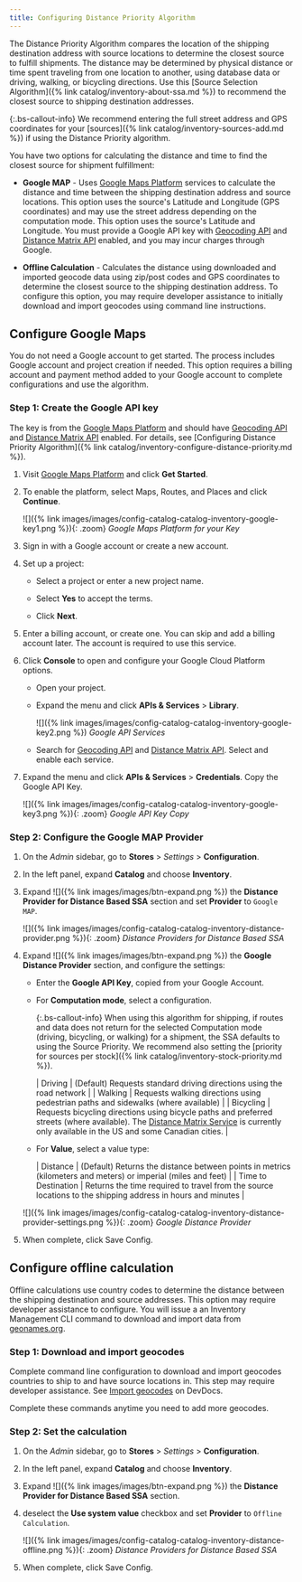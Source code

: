 ```yaml
---
title: Configuring Distance Priority Algorithm
---
```


The Distance Priority Algorithm compares the location of the shipping destination address with source locations to determine the closest source to fulfill shipments. The distance may be determined by physical distance or time spent traveling from one location to another, using database data or driving, walking, or bicycling directions. Use this [Source Selection Algorithm]({% link catalog/inventory-about-ssa.md %}) to recommend the closest source to shipping destination addresses.

{:.bs-callout-info}
We recommend entering the full street address and GPS coordinates for your [sources]({% link catalog/inventory-sources-add.md %}) if using the Distance Priority algorithm.

You have two options for calculating the distance and time to find the closest source for shipment fulfillment:

- **Google MAP** - Uses [Google Maps Platform][1] services to calculate the distance and time between the shipping destination address and source locations. This option uses the source's Latitude and Longitude (GPS coordinates) and may use the street address depending on the computation mode. This option uses the source's Latitude and Longitude. You must provide a Google API key with [Geocoding API][2] and [Distance Matrix API][3] enabled, and you may incur charges through Google.

- **Offline Calculation** - Calculates the distance using downloaded and imported geocode data using zip/post codes and GPS coordinates to determine the closest source to the shipping destination address. To configure this option, you may require developer assistance to initially download and import geocodes using command line instructions.

## Configure Google Maps

You do not need a Google account to get started. The process includes Google account and project creation if needed. This option requires a billing account and payment method added to your Google account to complete configurations and use the algorithm.

### Step 1: Create the Google API key

The key is from the [Google Maps Platform][1] and should have [Geocoding API][2] and [Distance Matrix API][3] enabled. For details, see [Configuring Distance Priority Algorithm]({% link catalog/inventory-configure-distance-priority.md %}).

1. Visit [Google Maps Platform][1] and click **Get Started**.

1. To enable the platform, select Maps, Routes, and Places and click **Continue**.

    ![]({% link images/images/config-catalog-catalog-inventory-google-key1.png %}){: .zoom}
    _Google Maps Platform for your Key_

1. Sign in with a Google account or create a new account.

1. Set up a project:

    - Select a project or enter a new project name.

    - Select **Yes** to accept the terms.

    - Click **Next**.

1. Enter a billing account, or create one. You can skip and add a billing account later. The account is required to use this service.

1. Click **Console** to open and configure your Google Cloud Platform options.

    - Open your project.

    - Expand the menu and click **APIs & Services** > **Library**.

        ![]({% link images/images/config-catalog-catalog-inventory-google-key2.png %})
        _Google API Services_

    - Search for [Geocoding API][2] and [Distance Matrix API][3]. Select and enable each service.

1. Expand the menu and click **APIs & Services** > **Credentials**. Copy the Google API Key.

    ![]({% link images/images/config-catalog-catalog-inventory-google-key3.png %}){: .zoom}
    _Google API Key Copy_

### Step 2: Configure the Google MAP Provider

1. On the _Admin_ sidebar, go to **Stores** > _Settings_ > **Configuration**.

1. In the left panel, expand **Catalog** and choose **Inventory**.

1. Expand ![]({% link images/images/btn-expand.png %}) the **Distance Provider for Distance Based SSA** section and set **Provider** to `Google MAP`.

    ![]({% link images/images/config-catalog-catalog-inventory-distance-provider.png %}){: .zoom}
    _Distance Providers for Distance Based SSA_

1. Expand ![]({% link images/images/btn-expand.png %}) the **Google Distance Provider** section, and configure the settings:

    - Enter the **Google API Key**, copied from your Google Account.

    - For **Computation mode**, select a configuration.

      {:.bs-callout-info}
      When using this algorithm for shipping, if routes and data does not return for the selected Computation mode (driving, bicycling, or walking) for a shipment, the SSA defaults to using the Source Priority. We recommend also setting the [priority for sources per stock]({% link catalog/inventory-stock-priority.md %}).

      | Driving | (Default) Requests standard driving directions using the road network |
      | Walking | Requests walking directions using pedestrian paths and sidewalks (where available) |
      | Bicycling | Requests bicycling directions using bicycle paths and preferred streets (where available). The [Distance Matrix Service][4] is currently only available in the US and some Canadian cities. |

    - For **Value**, select a value type:

      | Distance | (Default) Returns the distance between points in metrics (kilometers and meters) or imperial (miles and feet) |
      | Time to Destination | Returns the time required to travel from the source locations to the shipping address in hours and minutes |

    ![]({% link images/images/config-catalog-catalog-inventory-distance-provider-settings.png %}){: .zoom}
    _Google Distance Provider_

1. When complete, click <span class="btn">Save Config</span>.

## Configure offline calculation

Offline calculations use country codes to determine the distance between the shipping destination and source addresses. This option may require developer assistance to configure. You will issue a an Inventory Management CLI command to download and import data from [geonames.org][5].

### Step 1: Download and import geocodes

Complete command line configuration to download and import geocodes countries to ship to and have source locations in. This step may require developer assistance. See [Import geocodes][6] on DevDocs.

Complete these commands anytime you need to add more geocodes.

### Step 2: Set the calculation

1. On the _Admin_ sidebar, go to **Stores** > _Settings_ > **Configuration**.

1. In the left panel, expand **Catalog** and choose **Inventory**.

1. Expand ![]({% link images/images/btn-expand.png %}) the **Distance Provider for Distance Based SSA** section.

1. deselect the **Use system value** checkbox and set **Provider** to `Offline Calculation`.

    ![]({% link images/images/config-catalog-catalog-inventory-distance-offline.png %}){: .zoom}
    _Distance Providers for Distance Based SSA_

1. When complete, click <span class="btn">Save Config</span>.

[1]: https://cloud.google.com/maps-platform/
[2]: https://developers.google.com/maps/documentation/geocoding/start
[3]: https://developers.google.com/maps/documentation/distance-matrix/start
[4]: https://developers.google.com/maps/documentation/javascript/distancematrix#travel_modes
[5]: https://www.geonames.org/
[6]: https://devdocs.magento.com/guides/v2.3/inventory/inventory-cli-reference.html#import-geocodes
